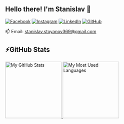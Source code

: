 ## Hello there! I'm Stanislav 👋

[![Facebook](https://img.shields.io/badge/-Facebook-00B2FF?style=flat-square&logo=Facebook&logoColor=white)](https://www.facebook.com/profile.php?id=100000714808058/)
[![Instagram](https://img.shields.io/badge/-Instagram-e4405f?style=flat-square&logo=Instagram&logoColor=white)](https://www.instagram.com/s.stoyanov369/) 
[![LinkedIn](https://img.shields.io/badge/-LinkedIn-0e76a8?style=flat-square&logo=Linkedin&logoColor=white)](https://www.linkedin.com/in/stanislavstoyanov99/) 
[![GitHub](https://img.shields.io/badge/-Github-000000?style=flat-square&logo=Github&logoColor=white)](https://github.com/stanislavstoyanov99)

📫 Email: stanislav.stoyanov369@gmail.com

## ⚡GitHub Stats

<a href="https://github.com/stanislavstoyanov99">
  <img height="180em" alt="My GitHub Stats" src="https://github-readme-stats.vercel.app/api?username=stanislavstoyanov99&bg_color=00000000&text_color=3498db&hide_border=true&count_private=true&include_all_commits=true" />
  <img height="180em" alt="My Most Used Languages" src="https://github-readme-stats.vercel.app/api/top-langs/?username=stanislavstoyanov99&langs_count=5&layout=compact&bg_color=00000000&text_color=3498db&hide_border=true&count_private=true&include_all_commits=true&hide=html,scss,css,c%2B%2B,shaderlab,jupyter%20notebook,mathematica,c" />
</a>
